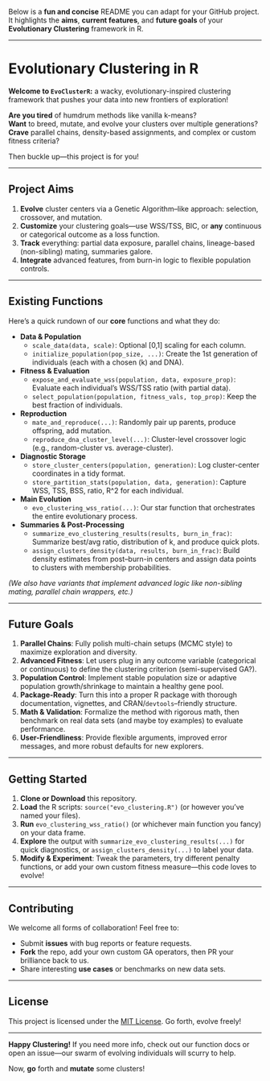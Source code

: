 Below is a **fun and concise** README you can adapt for your GitHub project. It highlights the **aims**, **current features**, and **future goals** of your **Evolutionary Clustering** framework in R.

---

# Evolutionary Clustering in R

**Welcome to `EvoClusterR`:** a wacky, evolutionary-inspired clustering framework that pushes your data into new frontiers of exploration!  

**Are you tired** of humdrum methods like vanilla k-means?  
**Want** to breed, mutate, and evolve your clusters over multiple generations?  
**Crave** parallel chains, density-based assignments, and complex or custom fitness criteria?  

Then buckle up—this project is for you!

---

## Project Aims

1. **Evolve** cluster centers via a Genetic Algorithm–like approach: selection, crossover, and mutation.  
2. **Customize** your clustering goals—use WSS/TSS, BIC, or **any** continuous or categorical outcome as a loss function.  
3. **Track** everything: partial data exposure, parallel chains, lineage-based (non-sibling) mating, summaries galore.  
4. **Integrate** advanced features, from burn-in logic to flexible population controls.

---

## Existing Functions

Here’s a quick rundown of our **core** functions and what they do:

- **Data & Population**  
  - `scale_data(data, scale)`: Optional [0,1] scaling for each column.  
  - `initialize_population(pop_size, ...)`: Create the 1st generation of individuals (each with a chosen \(k\) and DNA).  
- **Fitness & Evaluation**  
  - `expose_and_evaluate_wss(population, data, exposure_prop)`: Evaluate each individual’s WSS/TSS ratio (with partial data).  
  - `select_population(population, fitness_vals, top_prop)`: Keep the best fraction of individuals.  
- **Reproduction**  
  - `mate_and_reproduce(...)`: Randomly pair up parents, produce offspring, add mutation.  
  - `reproduce_dna_cluster_level(...)`: Cluster-level crossover logic (e.g., random-cluster vs. average-cluster).  
- **Diagnostic Storage**  
  - `store_cluster_centers(population, generation)`: Log cluster-center coordinates in a tidy format.  
  - `store_partition_stats(population, data, generation)`: Capture WSS, TSS, BSS, ratio, R^2 for each individual.  
- **Main Evolution**  
  - `evo_clustering_wss_ratio(...)`: Our star function that orchestrates the entire evolutionary process.  
- **Summaries & Post-Processing**  
  - `summarize_evo_clustering_results(results, burn_in_frac)`: Summarize best/avg ratio, distribution of k, and produce quick plots.  
  - `assign_clusters_density(data, results, burn_in_frac)`: Build density estimates from post–burn-in centers and assign data points to clusters with membership probabilities.  

*(We also have variants that implement advanced logic like non-sibling mating, parallel chain wrappers, etc.)*

---

## Future Goals

1. **Parallel Chains**: Fully polish multi-chain setups (MCMC style) to maximize exploration and diversity.  
2. **Advanced Fitness**: Let users plug in any outcome variable (categorical or continuous) to define the clustering criterion (semi-supervised GA?).  
3. **Population Control**: Implement stable population size or adaptive population growth/shrinkage to maintain a healthy gene pool.  
4. **Package-Ready**: Turn this into a proper R package with thorough documentation, vignettes, and CRAN/`devtools`–friendly structure.  
5. **Math & Validation**: Formalize the method with rigorous math, then benchmark on real data sets (and maybe toy examples) to evaluate performance.  
6. **User-Friendliness**: Provide flexible arguments, improved error messages, and more robust defaults for new explorers.

---

## Getting Started

1. **Clone or Download** this repository.  
2. **Load** the R scripts: `source("evo_clustering.R")` (or however you’ve named your files).  
3. **Run** `evo_clustering_wss_ratio()` (or whichever main function you fancy) on your data frame.  
4. **Explore** the output with `summarize_evo_clustering_results(...)` for quick diagnostics, or `assign_clusters_density(...)` to label your data.  
5. **Modify & Experiment**: Tweak the parameters, try different penalty functions, or add your own custom fitness measure—this code loves to evolve!  

---

## Contributing

We welcome all forms of collaboration! Feel free to:

- Submit **issues** with bug reports or feature requests.  
- **Fork** the repo, add your own custom GA operators, then PR your brilliance back to us.  
- Share interesting **use cases** or benchmarks on new data sets.

---

## License

This project is licensed under the [MIT License](LICENSE). Go forth, evolve freely!

---

**Happy Clustering!** If you need more info, check out our function docs or open an issue—our swarm of evolving individuals will scurry to help.  

Now, **go** forth and **mutate** some clusters! 
